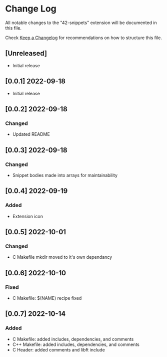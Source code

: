 # Change Log

All notable changes to the "42-snippets" extension will be documented in this file.

Check [Keep a Changelog](http://keepachangelog.com/) for recommendations on how to structure this file.

## [Unreleased]

- Initial release

## [0.0.1] 2022-09-18
- Initial release

## [0.0.2] 2022-09-18
### Changed
- Updated README

## [0.0.3] 2022-09-18
### Changed
- Snippet bodies made into arrays for maintainability

## [0.0.4] 2022-09-19
### Added
- Extension icon

## [0.0.5] 2022-10-01
### Changed
- C Makefile mkdir moved to it's own dependancy

## [0.0.6] 2022-10-10
### Fixed
- C Makefile: $(NAME) recipe fixed

## [0.0.7] 2022-10-14
### Added
- C Makefile: added includes, dependencies, and comments
- C++ Makefile: added includes, dependencies, and comments
- C Header: added comments and libft include